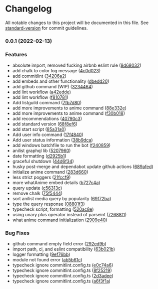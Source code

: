 # Changelog

All notable changes to this project will be documented in this file. See [standard-version](https://github.com/conventional-changelog/standard-version) for commit guidelines.

### 0.0.1 (2022-02-13)


### Features

* absolute import, removed fucking airbnb eslint rule ([8d68032](https://github.com/LordRonz/pog-bot/commit/8d6803263df6e381e3857dcba499293a72b9aec0))
* add chalk to color log message ([4c0d023](https://github.com/LordRonz/pog-bot/commit/4c0d023da6351f165507b939c02ce695260977c4))
* add commitlint ([34206a2](https://github.com/LordRonz/pog-bot/commit/34206a2eabc5d5a3029c2c06d2595816cd8c7b6e))
* add embeds and other functionality ([dbedd20](https://github.com/LordRonz/pog-bot/commit/dbedd206d39145aad774d1929eb5a1ee0a48abc9))
* add github command (WIP) ([3234464](https://github.com/LordRonz/pog-bot/commit/32344641d048830ebf1f17b5ff3251ebc7cb449b))
* add lint workflow ([a42edde](https://github.com/LordRonz/pog-bot/commit/a42eddedc47d3f553b021ccfc2649832eb39985a))
* add lint workflow ([f810781](https://github.com/LordRonz/pog-bot/commit/f810781186488146ba6b8ecbb64f7cc565d529cf))
* Add listguild command ([7fb7d80](https://github.com/LordRonz/pog-bot/commit/7fb7d80bb66188ea0ef2f5dd1592f49821288ddd))
* add more improvements to anime command ([88e332e](https://github.com/LordRonz/pog-bot/commit/88e332ec7cfffc8ec649935b35eeeee92d8a4162))
* add more improvements to anime command ([f30b018](https://github.com/LordRonz/pog-bot/commit/f30b0186b60ddc1cbb7abd559234ec1e640ebb19))
* add recommendations ([40790c3](https://github.com/LordRonz/pog-bot/commit/40790c30c84b486677e1b706d6c20eb5ea9e4da6))
* add standard version ([68f8ef6](https://github.com/LordRonz/pog-bot/commit/68f8ef6d348f611e74f6f18987df0568cb070807))
* add start script ([85a31a0](https://github.com/LordRonz/pog-bot/commit/85a31a04857776a0d7509fc5d15189a5914f72e6))
* Add user info command ([17f4840](https://github.com/LordRonz/pog-bot/commit/17f484099d271abca370abbf0d42dcb6430787b8))
* Add user status information ([38b9dca](https://github.com/LordRonz/pog-bot/commit/38b9dca623473efecca51765c5ef7cb7809c9396))
* add windows batchfile to run the bot ([f240859](https://github.com/LordRonz/pog-bot/commit/f240859b54b98aebe634a722306421d2227024b7))
* anilist graphql lib ([5207960](https://github.com/LordRonz/pog-bot/commit/5207960b5427a09386407d0e187a5dbe72e6e563))
* date formatting ([d2925b1](https://github.com/LordRonz/pog-bot/commit/d2925b1a89b31981d77f40c4d925ec6aafc6c39c))
* graceful shutdown ([44d6f34](https://github.com/LordRonz/pog-bot/commit/44d6f345930e1c47b321650cd672d130a3906176))
* husky post-merge and dependabot update github actions ([689afed](https://github.com/LordRonz/pog-bot/commit/689afedb48a83d62e15e43d5c8b4c1d87ea189bc))
* initialize anime command ([283d660](https://github.com/LordRonz/pog-bot/commit/283d660ee9d0a163d21e128192170b347a6005f7))
* less strict poggers ([21fccf9](https://github.com/LordRonz/pog-bot/commit/21fccf98f9c76a1643168cebab14c1fd6a23b458))
* more whatAnime embed details ([b727c4a](https://github.com/LordRonz/pog-bot/commit/b727c4a09203ad9db42fb8a66ab00108d4949d69))
* query update ([c56313c](https://github.com/LordRonz/pog-bot/commit/c56313c412f7101c82849463512ded3e70f851d9))
* remove chalk ([75f5444](https://github.com/LordRonz/pog-bot/commit/75f54442ca5bce7401005bc6ccbbc9fdda44319a))
* sort anilist media query by popularity ([69f72ba](https://github.com/LordRonz/pog-bot/commit/69f72ba9570e25693770ca6ada1f99229694fe03))
* type the query response ([08801f3](https://github.com/LordRonz/pog-bot/commit/08801f3269296558340e9b5192b9f0aa059834e1))
* typecheck script, formatting ([520ac8e](https://github.com/LordRonz/pog-bot/commit/520ac8e2538a2eae65414953863aafde72c85bae))
* using unary plus operator instead of parseint ([72688f1](https://github.com/LordRonz/pog-bot/commit/72688f15a3e2e9626cc0ed9ed83d6768df3bd5c9))
* what anime command initialization ([2909e40](https://github.com/LordRonz/pog-bot/commit/2909e4008367407914b0e5a2e884677719368838))


### Bug Fixes

* github command empty field error ([292ed9b](https://github.com/LordRonz/pog-bot/commit/292ed9b3e9427d38242254e7d9101ba2c8447cfe))
* import path, ci, and eslint compatibility ([63b021b](https://github.com/LordRonz/pog-bot/commit/63b021bcbfee92741edaaa7335463ab6a4f6c6be))
* logger formatting ([9ef76bb](https://github.com/LordRonz/pog-bot/commit/9ef76bbeb5c6630c8aa6f209c7b4a3a6e4ec5abb))
* module not found error ([ab5b61c](https://github.com/LordRonz/pog-bot/commit/ab5b61c40e135d30dc969e8beb3ff6a9f4277442))
* typecheck ignore commitlint.config.ts ([e0c74a6](https://github.com/LordRonz/pog-bot/commit/e0c74a6fdfb8b51dbbf86248177d82e11ba72493))
* typecheck ignore commitlint.config.ts ([8f25219](https://github.com/LordRonz/pog-bot/commit/8f2521926c6c1a437b03250dce99f59588c50a15))
* typecheck ignore commitlint.config.ts ([2d3adee](https://github.com/LordRonz/pog-bot/commit/2d3adee3bee5b1b19b1c2ef2b0a279f1857534d9))
* typecheck ignore commitlint.config.ts ([a6f3f1a](https://github.com/LordRonz/pog-bot/commit/a6f3f1a2753e32e49990a9ef10f5e368f28f7873))
